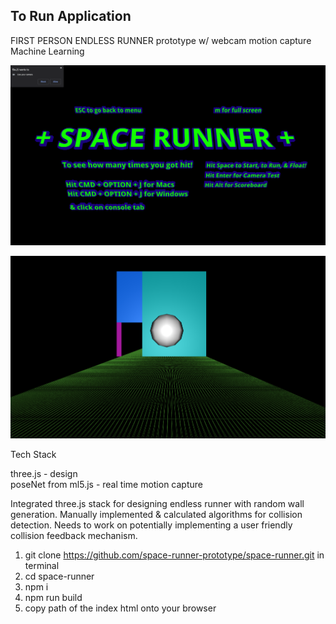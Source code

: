 ## To Run Application

FIRST PERSON ENDLESS RUNNER prototype w/ webcam motion capture Machine Learning

![space-runner-homescreen](space-runner.png)

![space-runner-gameplay](space-runner-gameplay.png)

Tech Stack

three.js - design\
poseNet from ml5.js - real time motion capture

Integrated three.js stack for designing endless runner with random wall generation.
Manually implemented & calculated algorithms for collision detection.
Needs to work on potentially implementing a user friendly collision feedback mechanism.

1. git clone https://github.com/space-runner-prototype/space-runner.git in terminal
2. cd space-runner
3. npm i
4. npm run build
5. copy path of the index html onto your browser
